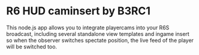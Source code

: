 # R6 HUD caminsert by B3RC1

This node.js app allows you to integrate playercams into your R6S broadcast, including several standalone view templates and ingame insert so when the observer switches spectate position, the live feed of the player will be switched too.
